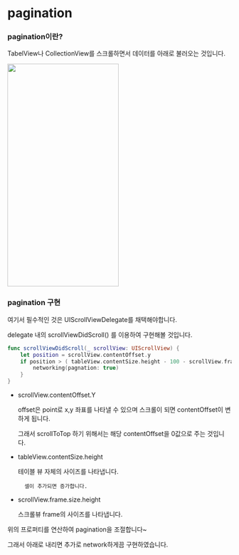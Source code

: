 # pagination

### pagination이란?

TabelView나 CollectionView를 스크롤하면서 데이터를 아래로 불러오는 것입니다.

<img src= "https://user-images.githubusercontent.com/40068674/149531548-39a1f612-4d68-4142-8d17-4910d8ba7f40.gif" width="250" height="500">

<br>

### pagination 구현

여기서 필수적인 것은 UIScrollViewDelegate를 채택해야합니다.

delegate 내의 scrollViewDidScroll() 를 이용하여 구현해볼 것입니다.

```swift
func scrollViewDidScroll(_ scrollView: UIScrollView) {
    let position = scrollView.contentOffset.y
    if position > ( tableView.contentSize.height - 100 - scrollView.frame.size.height) {
        networking(pagnation: true)
    }
}
```

- scrollView.contentOffset.Y
    
    offset은 point로 x,y 좌표를 나타낼 수 있으며 스크롤이 되면 contentOffset이 변하게 됩니다.
    
    그래서 scrollToTop 하기 위해서는 해당 contentOffset을 0값으로 주는 것입니다. 
    
- tableView.contentSize.height
    
     테이블 뷰 자체의 사이즈를 나타냅니다.
    

        셀이 추가되면 증가합니다.

- scrollView.frame.size.height
    
    스크롤뷰 frame의 사이즈를 나타냅니다.
    

위의 프로퍼티를 연산하여 pagination을 조절합니다~

그래서 아래로 내리면 추가로 network하게끔 구현하였습니다.
